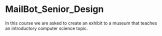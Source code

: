 # MailBot_Senior_Design
In this course we are asked to create an exhibit to a museum that teaches an introductory computer science topic.
